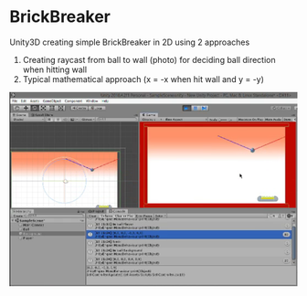 # BrickBreaker
Unity3D creating simple BrickBreaker in 2D using 2 approaches
1) Creating raycast from ball to wall (photo) for deciding ball direction when hitting wall
2) Typical mathematical approach (x = -x when hit wall and y = -y)

![Image description](https://raw.githubusercontent.com/Jakub47/BrickBreaker/master/bB.PNG)


